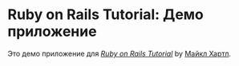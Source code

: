 # Ruby on Rails Tutorial: Демо приложение

Это демо приложение для
[*Ruby on Rails Tutorial*](http://railstutorial.org/) by
 [Майкл Хартл](http://michaelhartl.com/).